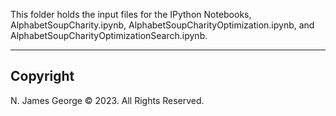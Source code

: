 This folder holds the input files for the IPython Notebooks, AlphabetSoupCharity.ipynb, AlphabetSoupCharityOptimization.ipynb, and AlphabetSoupCharityOptimizationSearch.ipynb.

----

## Copyright

N. James George © 2023. All Rights Reserved.
